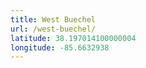 ```yaml
---
title: West Buechel
url: /west-buechel/
latitude: 38.197014100000004
longitude: -85.6632938
---
```

